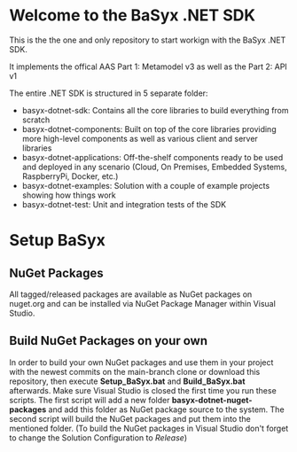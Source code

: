 ﻿# Welcome to the BaSyx .NET SDK

This is the the one and only repository to start workign with the BaSyx .NET SDK.

It implements the offical AAS Part 1: Metamodel v3 as well as the Part 2: API v1

The entire .NET SDK is structured in 5 separate folder:
- basyx-dotnet-sdk: Contains all the core libraries to build everything from scratch
- basyx-dotnet-components: Built on top of the core libraries providing more high-level components as well as various client and server libraries
- basyx-dotnet-applications: Off-the-shelf components ready to be used and deployed in any scenario (Cloud, On Premises, Embedded Systems, RaspberryPi, Docker, etc.)
- basyx-dotnet-examples: Solution with a couple of example projects showing how things work
- basyx-dotnet-test: Unit and integration tests of the SDK

# Setup BaSyx

## NuGet Packages
All tagged/released packages are available as NuGet packages on nuget.org and can be installed via NuGet Package Manager within Visual Studio.

## Build NuGet Packages on your own
In order to build your own NuGet packages and use them in your project with the newest commits on the main-branch clone or download this repository, then execute **Setup_BaSyx.bat** and **Build_BaSyx.bat** afterwards. 
Make sure Visual Studio is closed the first time you run these scripts. The first script will add a new folder **basyx-dotnet-nuget-packages** and add this folder as NuGet package source to the system. The second script will build the NuGet packages and put them into the mentioned folder. (To build the NuGet packages in Visual Studio don't forget to change the Solution Configuration to *Release*)
